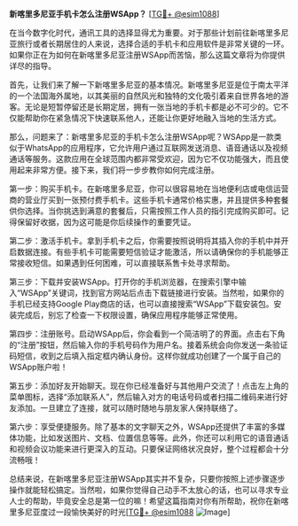 **新喀里多尼亚手机卡怎么注册WSApp？** [[TG💪+ @esim1088](https://t.me/s/esim1088)]

在当今数字化时代，通讯工具的选择显得尤为重要。对于那些计划前往新喀里多尼亚旅行或者长期居住的人来说，选择合适的手机卡和应用软件是非常关键的一环。如果你正在为如何在新喀里多尼亚注册WSApp而苦恼，那么这篇文章将为你提供详尽的指导。

首先，让我们来了解一下新喀里多尼亚的基本情况。新喀里多尼亚是位于南太平洋的一个法国海外属地，以其美丽的自然风光和独特的文化吸引着来自世界各地的游客。无论是短暂停留还是长期定居，拥有一张当地的手机卡都是必不可少的。它不仅能帮助你在紧急情况下快速联系他人，还能让你更好地融入当地的生活方式。

那么，问题来了：新喀里多尼亚的手机卡怎么注册WSApp呢？WSApp是一款类似于WhatsApp的应用程序，它允许用户通过互联网发送消息、语音通话以及视频通话等服务。这款应用在全球范围内都非常受欢迎，因为它不仅功能强大，而且使用起来非常方便。接下来，我们将一步步教你如何完成注册。

第一步：购买手机卡。在新喀里多尼亚，你可以很容易地在当地便利店或电信运营商的营业厅买到一张预付费手机卡。这些手机卡通常价格实惠，并且提供多种套餐供你选择。当你挑选到满意的套餐后，只需按照工作人员的指引完成购买即可。记得保留好收据，因为这可能是你后续操作的重要凭证。

第二步：激活手机卡。拿到手机卡之后，你需要按照说明将其插入你的手机中并开启数据连接。有些手机卡可能需要短信验证才能激活，所以请确保你的手机能够正常接收短信。如果遇到任何困难，可以直接联系售卡处寻求帮助。

第三步：下载并安装WSApp。打开你的手机浏览器，在搜索引擎中输入“WSApp”关键词，找到官方网站后点击下载链接进行安装。当然啦，如果你的手机已经支持Google Play商店的话，也可以直接搜索“WSApp”下载安装包。安装完成后，别忘了检查一下权限设置，确保应用程序能够正常使用。

第四步：注册账号。启动WSApp后，你会看到一个简洁明了的界面。点击右下角的“注册”按钮，然后输入你的手机号码作为用户名。接着系统会向你发送一条验证码短信，收到之后填入指定框内确认身份。这样你就成功创建了一个属于自己的WSApp账户啦！

第五步：添加好友开始聊天。现在你已经准备好与其他用户交流了！点击左上角的菜单图标，选择“添加联系人”，然后输入对方的电话号码或者扫描二维码来进行好友添加。一旦建立了连接，就可以随时随地与朋友家人保持联络了。

第六步：享受便捷服务。除了基本的文字聊天之外，WSApp还提供了丰富的多媒体功能，比如发送图片、文档、位置信息等等。此外，你还可以利用它的语音通话和视频会议功能来进行更深入的互动。只要保证网络状况良好，整个过程都会十分流畅哦！

总结来说，在新喀里多尼亚注册WSApp其实并不复杂，只要你按照上述步骤逐步操作就能轻松搞定。当然啦，如果你觉得自己动手不太放心的话，也可以寻求专业人士的帮助，毕竟安全总是第一位的嘛！希望这篇指南对你有所帮助，祝你在新喀里多尼亚度过一段愉快美好的时光[[TG💪+ @esim1088](https://t.me/s/esim1088) ![Image](https://i.postimg.cc/4NQfJmqS/Snipaste-2025-05-13-00-14-12.png)]